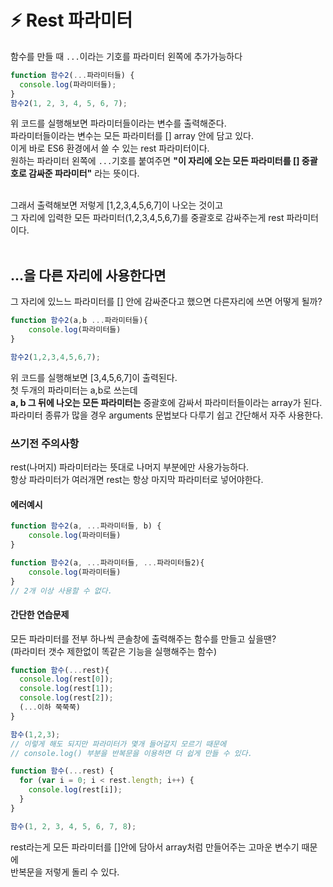 # ⚡️ Rest 파라미터

함수를 만들 때 `...`이라는 기호를 파라미터 왼쪽에 추가가능하다

```js
function 함수2(...파라미터들) {
  console.log(파라미터들);
}
함수2(1, 2, 3, 4, 5, 6, 7);
```

위 코드를 실행해보면 파라미터들이라는 변수를 출력해준다. <br>
파라미터들이라는 변수는 모든 파라미터를 [] array 안에 담고 있다.<br>
이게 바로 ES6 환경에서 쓸 수 있는 rest 파라미터이다. <br>
원하는 파라미터 왼쪽에 `...`기호를 붙여주면 **"이 자리에 오는 모든 파라미터를 [] 중괄호로 감싸준 파라미터"** 라는 뜻이다. <br>
<br>

그래서 출력해보면 저렇게 [1,2,3,4,5,6,7]이 나오는 것이고<br>
그 자리에 입력한 모든 파라미터(1,2,3,4,5,6,7)를 중괄호로 감싸주는게 rest 파라미터이다.<br>
<br>

## ...을 다른 자리에 사용한다면

그 자리에 있느느 파라미터를 [] 안에 감싸준다고 했으면 다른자리에 쓰면 어떻게 될까?

```js
function 함수2(a,b ...파라미터들){
	console.log(파라미터들)
}

함수2(1,2,3,4,5,6,7);
```

위 코드를 실행해보면 [3,4,5,6,7]이 출력된다.<br>
첫 두개의 파라미터는 a,b로 쓰는데 <br>
**a, b 그 뒤에 나오는 모든 파라미터는** 중괄호에 감싸서 파라미터들이라는 array가 된다. <br>
파라미터 종류가 많을 경우 arguments 문법보다 다루기 쉽고 간단해서 자주 사용한다. <br>

### 쓰기전 주의사항

rest(나머지) 파라미터라는 뜻대로 나머지 부분에만 사용가능하다. <br>
항상 파라미터가 여러개면 rest는 항상 마지막 파라미터로 넣어야한다. <br>

#### 에러예시

```js
function 함수2(a, ...파라미터들, b) {
	console.log(파라미터들)
}
```

```js
function 함수2(a, ...파라미터들, ...파라미터들2){
	console.log(파라미터들)
}
// 2개 이상 사용할 수 없다.
```

#### 간단한 연습문제

모든 파라미터를 전부 하나씩 콘솔창에 출력해주는 함수를 만들고 싶을땐? <br>
(파라미터 갯수 제한없이 똑같은 기능을 실행해주는 함수) <br>

```js
function 함수(...rest){
  console.log(rest[0]);
  console.log(rest[1]);
  console.log(rest[2]);
  (...이하 쭉쭉쭉)
}

함수(1,2,3);
// 이렇게 해도 되지만 파라미터가 몇개 들어갈지 모르기 때문에
// console.log() 부분을 반복문을 이용하면 더 쉽게 만들 수 있다.
```

```js
function 함수(...rest) {
  for (var i = 0; i < rest.length; i++) {
    console.log(rest[i]);
  }
}

함수(1, 2, 3, 4, 5, 6, 7, 8);
```

rest라는게 모든 파라미터를 []안에 담아서 array처럼 만들어주는 고마운 변수기 때문에 <br>
반복문을 저렇게 돌리 수 있다.
